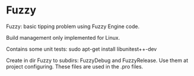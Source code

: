 # Fuzzy
Fuzzy: basic tipping problem using Fuzzy Engine code.

Build management only implemented for Linux.

Contains some unit tests: sudo apt-get install libunitest++-dev

Create in dir Fuzzy to subdirs: FuzzyDebug and FuzzyRelease. Use them at project configuring.
These files are used in the .pro files.
